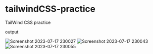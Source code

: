 # tailwindCSS-practice
TailWind CSS practice

output

![Screenshot 2023-07-17 230027](https://github.com/varad177/TailwindCSS/assets/120305094/ff9056c1-4c70-4529-8925-772ade7311d3)
![Screenshot 2023-07-17 230043](https://github.com/varad177/TailwindCSS/assets/120305094/179a4409-3cc2-4b77-a718-ff813512d0f7)
![Screenshot 2023-07-17 230055](https://github.com/varad177/TailwindCSS/assets/120305094/621bb6ce-5350-4ce1-ad4e-15866966de0e)
